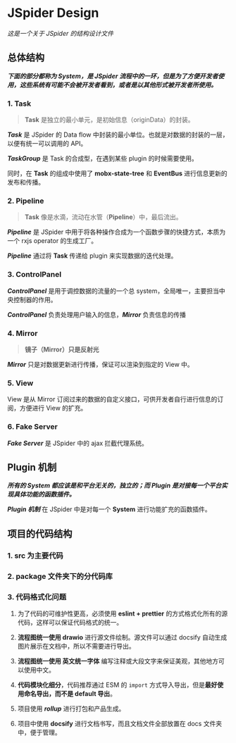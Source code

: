 # JSpider Design

_这是一个关于 JSpider 的结构设计文件_

## 总体结构

**_下面的部分都称为 System，是 JSpider 流程中的一环，但是为了方便开发者使用，这些系统有可能不会被开发者看到，或者是以其他形式被开发者所使用。_**

### 1. Task

> **Task** 是独立的最小单元，是初始信息（originData）的封装。

**_Task_** 是 JSpider 的 Data flow 中封装的最小单位。也就是对数据的封装的一层，以便有统一可以调用的 API。

**_TaskGroup_** 是 Task 的合成型，在遇到某些 plugin 的时候需要使用。

同时，在 **Task** 的组成中使用了 **mobx-state-tree** 和 **EventBus** 进行信息更新的发布和传播。

### 2. Pipeline

> **Task** 像是水滴，流动在水管（**Pipeline**）中，最后流出。

**_Pipeline_** 是 JSpider 中用于将各种操作合成为一个函数步骤的快捷方式，本质为一个 rxjs operator 的生成工厂。

**_Pipeline_** 通过将 **Task** 传递给 plugin 来实现数据的迭代处理。

### 3. ControlPanel

**_ControlPanel_** 是用于调控数据的流量的一个总 system，全局唯一，主要担当中央控制器的作用。

**_ControlPanel_** 负责处理用户输入的信息，**_Mirror_** 负责信息的传播

### 4. Mirror

> **镜子（Mirror）只是反射光**

**_Mirror_** 只是对数据更新进行传播，保证可以渲染到指定的 View 中。

### 5. View

View 是从 Mirror 订阅过来的数据的自定义接口，可供开发者自行进行信息的订阅，方便进行 View 的扩充。

### 6. Fake Server

**_Fake Server_** 是 JSpider 中的 ajax 拦截代理系统。

## Plugin 机制

**_所有的 System 都应该是和平台无关的，独立的；而 Plugin 是对接每一个平台实现具体功能的函数插件。_**

**_Plugin 机制_** 在 JSpider 中是对每一个 **System** 进行功能扩充的函数插件。

## 项目的代码结构

### 1. src 为主要代码

### 2. package 文件夹下的分代码库

### 3. 代码格式化问题

1. 为了代码的可维护性更高，必须使用 **eslint + prettier** 的方式格式化所有的源代码，这样可以保证代码格式的统一。

2. **流程图统一使用 drawio** 进行源文件绘制。源文件可以通过 docsify 自动生成图片展示在文档中，所以不需要进行导出。

3. **流程图统一使用 英文统一字体** 编写注释或大段文字来保证美观，其他地方可以使用中文。

4. **代码模块化细分**，代码推荐通过 ESM 的 `import` 方式导入导出，但是**最好使用命名导出，而不是 default 导出**。

5. 项目使用 **_rollup_** 进行打包和产品生成。

6. 项目中使用 **docsify** 进行文档书写，而且文档文件全部放置在 docs 文件夹中，便于管理。
